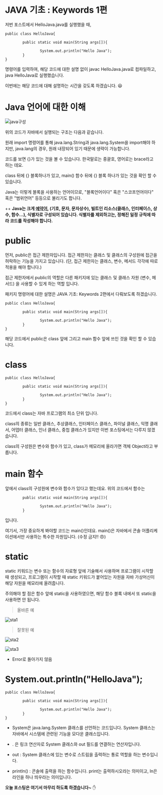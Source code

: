 # JAVA 기초 : Keywords 1편

저번 포스트에서 HelloJava.java를 실행했을 때,

```
public class HelloJava{

        public static void main(String args[]){

                System.out.println("Hello Java");
        }
}
```

명령어를 입력하여, 해당 코드에 대한 설명 없이 javac HelloJava.java로 컴파일하고, java HelloJava로 실행했습니다.

이번에는 해당 코드에 대해 설명하는 시간을 갖도록 하겠습니다. 😃

# Java 언어에 대한 이해

![java구성](https://user-images.githubusercontent.com/81727895/151695359-ef49b5fb-7c2d-4823-8438-7bb3ae75f46e.JPG)

위의 코드가 자바에서 실행되는 구조는 다음과 같습니다.

원래 import 명령어를 통해 java.lang.String과 java.lang.System을 import해야 하지만, java.lang의 경우, 원래 내장되어 있기 때문에
생략이 가능합니다.

코드를 보면 {}가 있는 것을 볼 수 있습니다. 한국말로는 중괄호, 영어로는 brace라고 하는 데요. 

class 뒤에 {} 블록하나가 있고, main() 함수 뒤에 {} 블록 하나가 있는 것을 확인 할 수 있습니다.

Java는 이렇게 블록을 사용하는 언어이므로, "블록언어이다" 혹은 "스코프언어이다" 혹은 "범위언어" 등등으로
불리기도 합니다.

++ **Java는 크게 [예약어](https://docs.oracle.com/javase/tutorial/java/nutsandbolts/_keywords.html), (기호, 문자, 문자상수),
빌트인 리소스(클래스, 인터페이스, 상수, 함수...), 식별자로 구성되어 있습니다. 식별자를 제외하고는, 정해진 일정 규칙에 따라 코드를 작성해야 합니다.**

# public

먼저, public은 접근 제한자입니다. 접근 제한자는 클래스 및 클래스의 구성원에 접근을 허락하는 기능을 가지고 있습니다. 
(단, 접근 제한자는 클래스, 변수, 메서드 각각에 따로 적용을 해야 합니다.)

접근 제한자에서 public의 역할은 다른 패키지에 있는 클래스 및 클래스 자원 (변수, 메서드) 을 사용할 수 있게 하는 역할 입니다.

패키지 명령어에 대한 설명은 JAVA 기초: Keywords 2편에서 다뤄보도록 하겠습니다.

```
public class HelloJava{

        public static void main(String args[]){

                System.out.println("Hello Java");
        }
}
```

해당 코드에서 public은 class 앞에 그리고 main 함수 앞에 쓰인 것을 확인 할 수 있습니다.


# class

```
public class HelloJava{

        public static void main(String args[]){

                System.out.println("Hello Java");
        }
}
```

코드에서 class는 자바 프로그램의 최소 단위 입니다.

class의 종류는 일반 클래스, 추상클래스, 인터페이스 클래스, 파이널 클래스, 익명 클래서, 어뎁터 클래스,
인너 클래스, 중첩 클래스가 있지만 이번 포스팅에서는 다루지 않겠습니다.

class의 구성원은 변수와 함수가 있고, class가 메모리에 올라가면 객체 Object라고 부릅니다.

# main 함수

앞에서 class의 구성원에 변수와 함수가 있다고 했는데요. 위의 코드에서 함수는 

```
        public static void main(String args[]){

                System.out.println("Hello Java");
        }
```

입니다.

여기서, 가장 중요하게 봐야할 코드는 main()인데요. main()은 자바에서 콘솔 어플리케이션에서만 사용하는
특수한 자원입니다. (수정 금지!! 😠)

# static

static 키워드는 변수 또는 함수의 자료형 앞에 기술해서 사용하며 프로그램이 시작할 때 생성되고,
프로그램이 시작할 때 static 키워드가 붙어있는 자원을 자바 가상머신이 해당 자원을 메모리에 올려줍니다.

주의해야 할 점은 함수 앞에 static을 사용하였으면, 해당 함수 블록 내에서 또 static을 사용하면 안 됩니다.

> 올바른 예

![sta1](https://user-images.githubusercontent.com/81727895/151695864-2d06f386-4692-44dc-accb-e79f3d9412a1.JPG)

> 잘못된 예

![sta2](https://user-images.githubusercontent.com/81727895/151695922-0cbd85fc-242c-4087-ab7a-102593a65e08.JPG)

![sta3](https://user-images.githubusercontent.com/81727895/151695945-40950c7f-ff68-4132-b3d4-525188202c82.JPG)


- Error로 돌아가지 않음

# System.out.println("HelloJava");

```
public class HelloJava{

        public static void main(String args[]){

                System.out.println("Hello Java");
        }
}
```

- System은 java.lang.System 클래스를 선언하는 코드입니다. System 클래스는 자바에서 시스템에 관련된 기능을 모다운 클래스입니다.

- . 은 링크 연산자로 System 클래스와 out 필드를 연결하는 연산자입니다.
- out : System 클래스에 있는 변수로 스트림을 출력하는 통로 역할을 하는 변수입니다.
- println() : 콘솔에 출력을 하는 함수입니다. print는 출력하시오라는 의미이고, ln은 라인을 하나 띄우라는 의미입니다.



**오늘 포스팅은 여기서 마무리 하도록 하겠습니다~** ✋




